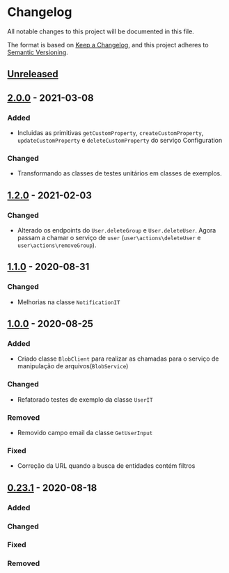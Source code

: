 # Changelog

All notable changes to this project will be documented in this file.

The format is based on [Keep a Changelog](https://keepachangelog.com/en/1.0.0/),
and this project adheres to [Semantic Versioning](https://semver.org/spec/v2.0.0.html).

## [Unreleased]

## [2.0.0] - 2021-03-08

### Added

-   Incluidas as primitivas `getCustomProperty`, `createCustomProperty`, `updateCustomProperty` e `deleteCustomProperty` do serviço Configuration

### Changed

-   Transformando as classes de testes unitários em classes de exemplos.

## [1.2.0] - 2021-02-03

### Changed

-   Alterado os endpoints do `User.deleteGroup` e `User.deleteUser`. Agora passam a chamar o serviço de `user` (`user\actions\deleteUser` e `user\actions\removeGroup`).

## [1.1.0] - 2020-08-31

### Changed

-   Melhorias na classe `NotificationIT`

## [1.0.0] - 2020-08-25

### Added

-   Criado classe `BlobClient` para realizar as chamadas para o serviço de manipulação de arquivos(`BlobService`)

### Changed

-   Refatorado testes de exemplo da classe `UserIT`

### Removed

-   Removido campo email da classe `GetUserInput`

### Fixed

-   Correção da URL quando a busca de entidades contém filtros

## [0.23.1] - 2020-08-18

### Added

### Changed

### Fixed

### Removed

[Unreleased]: https://github.com/dev-senior-com-br/senior-core-java/compare/2.0.0...HEAD

[2.0.0]: https://github.com/dev-senior-com-br/senior-core-java/compare/1.2.0...2.0.0

[1.2.0]: https://github.com/dev-senior-com-br/senior-core-java/compare/v1.1.0...1.2.0

[1.1.0]: https://github.com/dev-senior-com-br/senior-core-java/compare/v1.0.0...1.1.0

[1.0.0]: https://github.com/dev-senior-com-br/senior-core-java/compare/v0.23.1...1.0.0

[0.23.1]: https://github.com/dev-senior-com-br/senior-core-java/compare/v0.1.0...0.23.1
